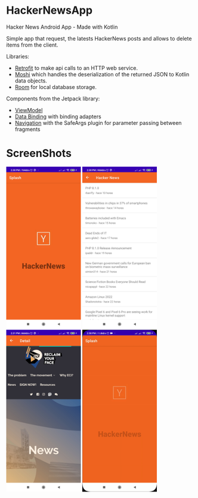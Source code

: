 # HackerNewsApp
Hacker News Android App - Made with Kotlin

 Simple app that request, the latests HackerNews posts and allows to delete items from the client.


Libraries:
* [Retrofit](https://square.github.io/retrofit/) to make api calls to an HTTP web service.
* [Moshi](https://github.com/square/moshi) which handles the deserialization of the returned JSON to Kotlin data objects. 
* [Room](https://developer.android.com/training/data-storage/room) for local database storage.
  
Components from the Jetpack library:
* [ViewModel](https://developer.android.com/topic/libraries/architecture/viewmodel)
* [Data Binding](https://developer.android.com/topic/libraries/data-binding/) with binding adapters
* [Navigation](https://developer.android.com/topic/libraries/architecture/navigation/) with the SafeArgs plugin for parameter passing between fragments


# ScreenShots
<p float="left">
  <img src="https://github.com/fernandoehs/HackerNewsApp/blob/main/app/src/main/1637955170477.jpg" width="200" />
  <img src="https://github.com/fernandoehs/HackerNewsApp/blob/main/app/src/main/1637955170454.jpg" width="200" />
  <img src="https://github.com/fernandoehs/HackerNewsApp/blob/main/app/src/main/1637955170430.jpg" width="200" />
  <img src="https://github.com/fernandoehs/HackerNewsApp/blob/main/app/src/main/ezgif-2-ab24be4fd994.gif" width="200" />
</p>





